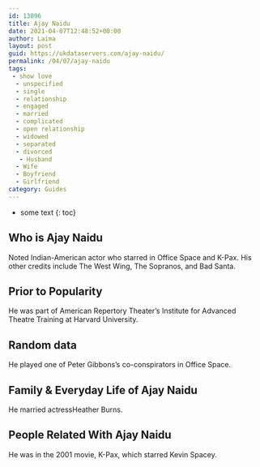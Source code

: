 ```yaml
---
id: 13096
title: Ajay Naidu
date: 2021-04-07T12:48:52+00:00
author: Laima
layout: post
guid: https://ukdataservers.com/ajay-naidu/
permalink: /04/07/ajay-naidu
tags:
 - show love
  - unspecified
  - single
  - relationship
  - engaged
  - married
  - complicated
  - open relationship
  - widowed
  - separated
  - divorced
   - Husband
  - Wife
  - Boyfriend
  - Girlfriend
category: Guides
---
```


* some text
{: toc}


## Who is Ajay Naidu
                  
                  
                  
Noted Indian-American actor who starred in Office Space and K-Pax. His other credits include The West Wing, The Sopranos, and Bad Santa.
                  
              
            
              
            
                
                
                
## Prior to Popularity
                  
                  
                  
He was part of American Repertory Theater&#8217;s Institute for Advanced Theatre Training at Harvard University.
                  
              
            
              
            
                
                
                
## Random data
                  
                  
                  
He played one of Peter Gibbons&#8217;s co-conspirators in Office Space.
                  
              
            
              
            
                
                
                
## Family & Everyday Life of Ajay Naidu
                  
                  
                  
He married actressHeather Burns.
                  
              
            
              
            
                
                
                
## People Related With Ajay Naidu
                  
                  
                  
He was in the 2001 movie, K-Pax, which starred Kevin Spacey.
                  
              
            
              
            
                
              
            
              
              
            
            
              
            
          
          
          